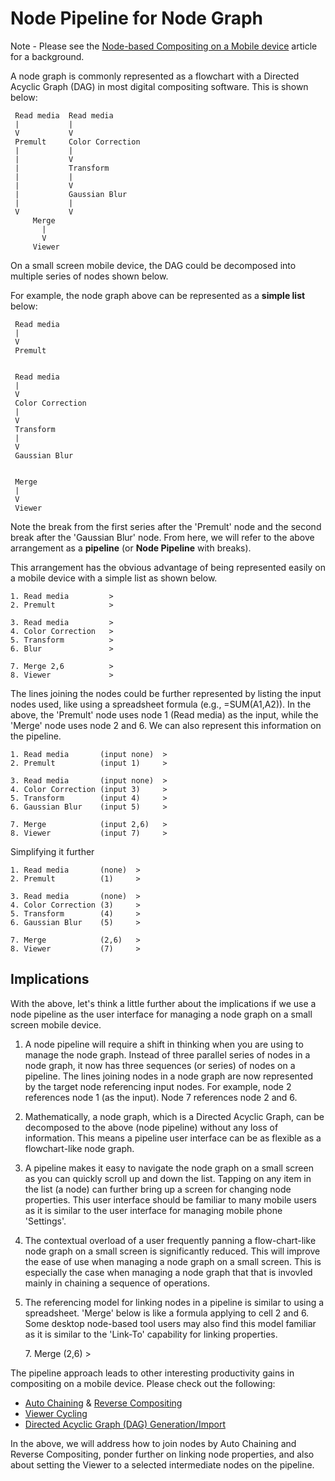 # Node Pipeline for Node Graph
 
Note - Please see the [Node-based Compositing on a Mobile device](NodeBasedCompositingOnMobile.md) article for a background.
 
A node graph is commonly represented as a flowchart with a Directed Acyclic Graph (DAG) in most digital compositing software. This is shown below:
  
     Read media  Read media
     |           |     
     V           V     
     Premult     Color Correction
     |           |
     |           V
     |           Transform
     |           |
     |           V
     |           Gaussian Blur
     |           |
     V           V
         Merge
           |
           V
         Viewer
   
On a small screen mobile device, the DAG could be decomposed into multiple series of nodes shown below. 

For example, the node graph above can be represented as a **simple list** below:
  
     Read media
     |                
     V               
     Premult     

  
     Read media
     |              
     V             
     Color Correction
     |           
     V
     Transform
     |           
     V          
     Gaussian Blur      
     
     
     Merge
     |
     V
     Viewer
  
Note the break from the first series after the 'Premult' node and the second break after the 'Gaussian Blur' node. From here, we will refer to the above arrangement as a **pipeline** (or **Node Pipeline** with breaks).

This arrangement has the obvious advantage of being represented easily on a mobile device with a simple list as shown below.
  
    1. Read media         >
    2. Premult            >
  
    3. Read media         >
    4. Color Correction   >
    5. Transform          >
    6. Blur               >
  
    7. Merge 2,6          >
    8. Viewer             >
  
The lines joining the nodes could be further represented by listing the input nodes used, like using a spreadsheet formula (e.g., =SUM(A1,A2)). In the above, the 'Premult' node uses node 1 (Read media) as the input, while the 'Merge' node uses node 2 and 6. We can also represent this information on the pipeline.
    
    1. Read media       (input none)  >
    2. Premult          (input 1)     >
  
    3. Read media       (input none)  >
    4. Color Correction (input 3)     >
    5. Transform        (input 4)     >
    6. Gaussian Blur    (input 5)     >
  
    7. Merge            (input 2,6)   >
    8. Viewer           (input 7)     >
  
Simplifying it further
  
    1. Read media       (none)  >
    2. Premult          (1)     >
  
    3. Read media       (none)  >
    4. Color Correction (3)     >
    5. Transform        (4)     >
    6. Gaussian Blur    (5)     >
  
    7. Merge            (2,6)   >
    8. Viewer           (7)     >

## Implications

With the above, let's think a little further about the implications if we use a node pipeline as the user interface for managing a node graph on a small screen mobile device. 

1. A node pipeline will require a shift in thinking when you are using to manage the node graph. Instead of three parallel series of nodes in a node graph, it now has three sequences (or series) of nodes on a pipeline. The lines joining nodes in a node graph are now represented by the target node referencing input nodes. For example, node 2 references node 1 (as the input). Node 7 references node 2 and 6.

2. Mathematically, a node graph, which is a Directed Acyclic Graph, can be decomposed to the above (node pipeline) without any loss of information. This means a pipeline user interface can be as flexible as a flowchart-like node graph.
 
3. A pipeline makes it easy to navigate the node graph on a small screen as you can quickly scroll up and down the list. Tapping on any item in the list (a node) can further bring up a screen for changing node properties. This user interface should be familiar to many mobile users as it is similar to the user interface for managing mobile phone 'Settings'.

4. The contextual overload of a user frequently panning a flow-chart-like node graph on a small screen is significantly reduced. This will improve the ease of use when managing a node graph on a small screen. This is especially the case when managing a node graph that that is invovled mainly in chaining a sequence of operations.

5. The referencing model for linking nodes in a pipeline is similar to using a spreadsheet. 'Merge' below is like a formula applying to cell 2 and 6. Some desktop node-based tool users may also find this model familiar as it is similar to the 'Link-To' capability for linking properties.

     <span>7. Merge            (2,6)   ></span>

The pipeline approach leads to other interesting productivity gains in compositing on a mobile device. Please check out the following:
 
  * [Auto Chaining](AutoChaining.md) & [Reverse Compositing](ReverseCompositing.md)
  * [Viewer Cycling](ViewerCycling.md)
  * [Directed Acyclic Graph (DAG) Generation/Import](DirectedAcyclicGraphGeneration.md)
 
In the above, we will address how to join nodes by Auto Chaining and Reverse Compositing, ponder further on linking node properties, and also about setting the Viewer to a selected intermediate nodes on the pipeline.


